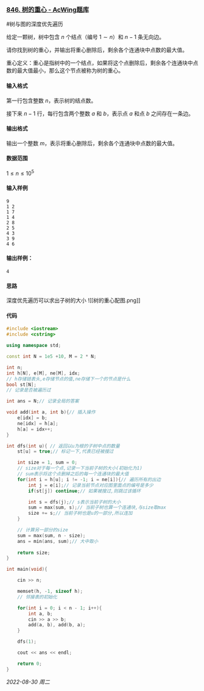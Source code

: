 ### [846. 树的重心 - AcWing题库](https://www.acwing.com/problem/content/848/)

#树与图的深度优先遍历

给定一颗树，树中包含 $n$ 个结点（编号 $1∼n$）和 $n−1$ 条无向边。

请你找到树的重心，并输出将重心删除后，剩余各个连通块中点数的最大值。

重心定义：重心是指树中的一个结点，如果将这个点删除后，剩余各个连通块中点数的最大值最小，那么这个节点被称为树的重心。

#### 输入格式

第一行包含整数 $n$，表示树的结点数。

接下来 $n−1$ 行，每行包含两个整数 $a$ 和 $b$，表示点 $a$ 和点 $b$ 之间存在一条边。

#### 输出格式

输出一个整数 $m$，表示将重心删除后，剩余各个连通块中点数的最大值。

#### 数据范围

$1≤n≤10^5$

#### 输入样例

```
9
1 2
1 7
1 4
2 8
2 5
4 3
3 9
4 6
```

#### 输出样例：

```
4
```

#### 思路

深度优先遍历可以求出子树的大小 
![[树的重心配图.png]]

#### 代码

```cpp
#include <iostream>
#include <cstring>

using namespace std;

const int N = 1e5 +10, M = 2 * N;

int n;
int h[N], e[M], ne[M], idx;
// h存储链表头,e存储节点的值,ne存储下一个的节点是什么
bool st[N];
// 记录是否被遍历过

int ans = N;// 记录全局的答案

void add(int a, int b){// 插入操作
    e[idx] = b;
    ne[idx] = h[a];
    h[a] = idx++;
}

int dfs(int u){ // 返回以u为根的子树中点的数量
    st[u] = true;// 标记一下,代表已经被搜过

    int size = 1, sum = 0;
    // size对于每一个点,记录一下当前子树的大小(初始化为1)
    // sum表示将这个点删掉之后的每一个连通块的最大值
    for(int i = h[u]; i != -1; i = ne[i]){// 遍历所有的出边
        int j = e[i];// 记录当前节点对应图里面点的编号是多少
        if(st[j]) continue;// 如果被搜过,则跳过该循环

        int s = dfs(j);// s表示当前子树的大小
        sum = max(sum, s);// 当前子树也算一个连通块,与size取max
        size += s;// 当前子树也是u的一部分,所以连加
    }

    // 计算另一部分的size
    sum = max(sum, n - size);
    ans = min(ans, sum);// 大中取小
    
    return size;
}

int main(void){

    cin >> n;

    memset(h, -1, sizeof h);
    // 邻接表的初始化

    for(int i = 0; i < n - 1; i++){
        int a, b;
        cin >> a >> b;
        add(a, b), add(b, a);
    }

    dfs(1);

    cout << ans << endl;

    return 0;
}
```




*2022-08-30 周二*